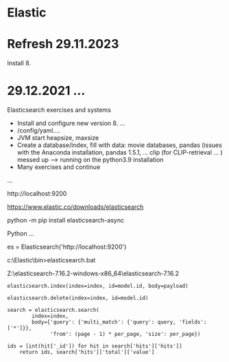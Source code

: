 # Elastic

# Refresh 29.11.2023

Install 8.

# 29.12.2021 ...
Elasticsearch exercises and systems

* Install and configure new version 8. ...
* /config/yaml....
* JVM start heapsize, maxsize
* Create a database/index, fill with data: movie databases, pandas (issues with the Anaconda installation, pandas 1.5.1, ... clip (for CLIP-retrieval ... ) messed up --> running on the python3.9 installation
* Many exercises and continue

...

http://localhost:9200

https://www.elastic.co/downloads/elasticsearch

python -m pip install elasticsearch-async

Python ...

es = Elasticsearch('http://localhost:9200')

c:\Elastic\bin>elasticsearch.bat

Z:\elasticsearch-7.16.2-windows-x86_64\elasticsearch-7.16.2
```
elasticsearch.index(index=index, id=model.id, body=payload)

elasticsearch.delete(index=index, id=model.id)

search = elasticsearch.search(
        index=index,
        body={'query': {'multi_match': {'query': query, 'fields': ['*']}},
              'from': (page - 1) * per_page, 'size': per_page})
              
ids = [int(hit['_id']) for hit in search['hits']['hits']]
    return ids, search['hits']['total']['value']
    
```


